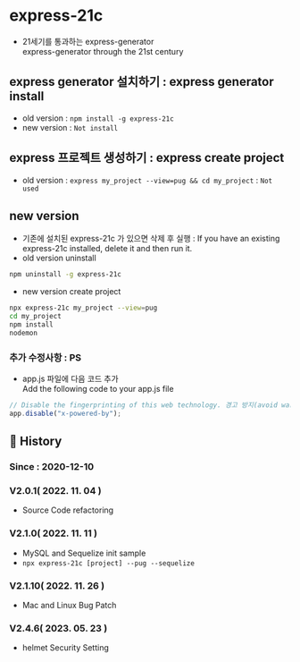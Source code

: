 # express-21c

- 21세기를 통과하는 express-generator  
  express-generator through the 21st century

## express generator 설치하기 : express generator install
- old version : `npm install -g express-21c`
- new version : `Not install`

## express 프로젝트 생성하기 : express create project
- old version : `express my_project --view=pug && cd my_project` : `Not used`

## new version
- 기존에 설치된 express-21c 가 있으면 삭제 후 실행 : If you have an existing express-21c installed, delete it and then run it.
- old version uninstall

```sh
npm uninstall -g express-21c
```
- new version create project

```sh
npx express-21c my_project --view=pug 
cd my_project
npm install
nodemon
```


### 추가 수정사항 : PS

- app.js 파일에 다음 코드 추가  
  Add the following code to your app.js file

```javascript
// Disable the fingerprinting of this web technology. 경고 방지(avoid warning)  
app.disable("x-powered-by");
```   

## :carousel_horse: History

### Since : 2020-12-10

### V2.0.1( 2022. 11. 04 )

- Source Code refactoring

### V2.1.0( 2022. 11. 11 )

- MySQL and Sequelize init sample
- `npx express-21c [project] --pug --sequelize`

### V2.1.10( 2022. 11. 26 )

- Mac and Linux Bug Patch

### V2.4.6( 2023. 05. 23 )

- helmet Security Setting
